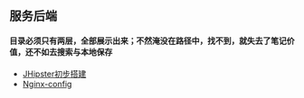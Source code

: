 ## 服务后端

#### 目录必须只有两层，全部展示出来；不然淹没在路径中，找不到，就失去了笔记价值，还不如去搜索与本地保存

* [JHipster初步搭建](JHipster/JHipster.md)
* [Nginx-config](Nginx/NGINX-config.md)